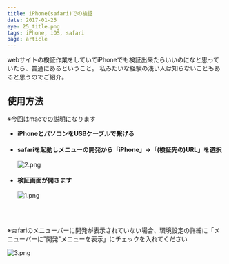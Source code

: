 ```yaml
---
title: iPhone(safari)での検証
date: 2017-01-25
eye: 25_title.png
tags: iPhone, iOS, safari
page: article
---
```


webサイトの検証作業をしていてiPhoneでも検証出来たらいいのになと思っていたら、普通にあるということ。
私みたいな経験の浅い人は知らないこともあると思うのでご紹介。


## 使用方法
※今回はmacでの説明になります

- **iPhoneとパソコンをUSBケーブルで繋げる**<br><br>
- **safariを起動しメニューの開発から「iPhone」→「(検証先の)URL」を選択**<br><br>![2.png](https://qiita-image-store.s3.amazonaws.com/0/142824/d97a32eb-e1dc-8250-4664-01fa227dad83.png)
<br><br>
- **検証画面が開きます**<br><br>![1.png](https://qiita-image-store.s3.amazonaws.com/0/142824/38af437b-2975-f8c1-2ab5-3459d1362608.png)

<br><br>

※safariのメニューバーに開発が表示されていない場合、環境設定の詳細に「メニューバーに”開発"メニューを表示」にチェックを入れてください

![3.png](https://qiita-image-store.s3.amazonaws.com/0/142824/1f5d8b4c-0c74-2327-bc57-fa1029a606da.png)
